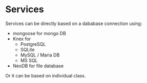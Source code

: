 # Services

Services can be directly based on a dababase connection using:

- mongoose for mongo DB
- Knex for 
  - PostgreSQL
  - SQLite
  - MySQL / Maria DB
  - MS SQL
- NeoDB for file database

Or it can be based on individual class.
